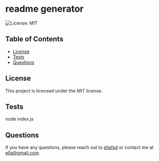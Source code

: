# readme generator

![License: MIT](https://img.shields.io/badge/License-MIT-blue.svg)

## Table of Contents

- [License](#license)
- [Tests](#tests)
- [Questions](#questions)

## License

This project is licensed under the MIT license.

## Tests

node index.js

## Questions

If you have any questions, please reach out to [ellafsd](https://github.com/ellafsd) or contact me at [ella@gmail.com](mailto:ella@gmail.com).
